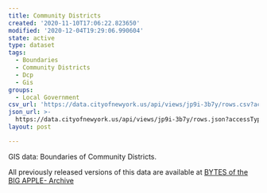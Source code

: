 ```yaml
---
title: Community Districts
created: '2020-11-10T17:06:22.823650'
modified: '2020-12-04T19:29:06.990604'
state: active
type: dataset
tags:
  - Boundaries
  - Community Districts
  - Dcp
  - Gis
groups:
  - Local Government
csv_url: 'https://data.cityofnewyork.us/api/views/jp9i-3b7y/rows.csv?accessType=DOWNLOAD'
json_url: >-
  https://data.cityofnewyork.us/api/views/jp9i-3b7y/rows.json?accessType=DOWNLOAD
layout: post

---
```

GIS data: Boundaries of Community Districts.

All previously released versions of this data are available at <a href="https://www1.nyc.gov/site/planning/data-maps/open-data/bytes-archive.page?sorts[year]=0">BYTES of the BIG APPLE- Archive</a>

